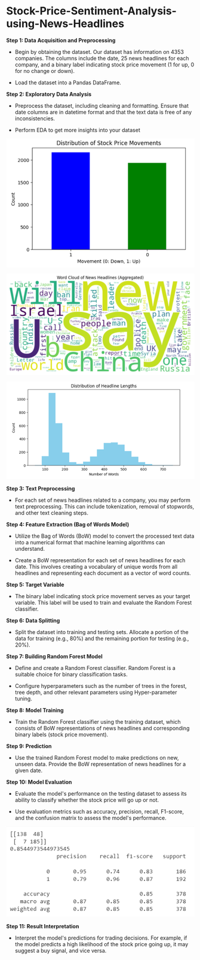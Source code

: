 # Stock-Price-Sentiment-Analysis-using-News-Headlines

**Step 1: Data Acquisition and Preprocessing**

- Begin by obtaining the dataset. Our dataset has information on 4353 companies. The columns include the date, 25 news headlines for each company, and a binary label indicating stock price movement (1 for up, 0 for no change or down).

- Load the dataset into a Pandas DataFrame.

**Step 2: Exploratory Data Analysis**

- Preprocess the dataset, including cleaning and formatting. Ensure that date columns are in datetime format and that the text data is free of any inconsistencies.

- Perform EDA to get more insights into your dataset

![EDA](https://github.com/abhamidi-1234/Stock-Price-Sentiment-Analysis-using-News-Headlines/blob/main/Capture1.PNG)

![EDA](https://github.com/abhamidi-1234/Stock-Price-Sentiment-Analysis-using-News-Headlines/blob/main/Capture2.PNG)

![EDA](https://github.com/abhamidi-1234/Stock-Price-Sentiment-Analysis-using-News-Headlines/blob/main/Capture3.PNG)
  
**Step 3: Text Preprocessing**

- For each set of news headlines related to a company, you may perform text preprocessing. This can include tokenization, removal of stopwords, and other text cleaning steps.
  
**Step 4: Feature Extraction (Bag of Words Model)**

- Utilize the Bag of Words (BoW) model to convert the processed text data into a numerical format that machine learning algorithms can understand.

- Create a BoW representation for each set of news headlines for each date. This involves creating a vocabulary of unique words from all headlines and representing each document as a vector of word counts.

**Step 5: Target Variable**

- The binary label indicating stock price movement serves as your target variable. This label will be used to train and evaluate the Random Forest classifier.

**Step 6: Data Splitting**

- Split the dataset into training and testing sets. Allocate a portion of the data for training (e.g., 80%) and the remaining portion for testing (e.g., 20%).

**Step 7: Building Random Forest Model**

- Define and create a Random Forest classifier. Random Forest is a suitable choice for binary classification tasks.

- Configure hyperparameters such as the number of trees in the forest, tree depth, and other relevant parameters using Hyper-parameter tuning.

**Step 8: Model Training**

- Train the Random Forest classifier using the training dataset, which consists of BoW representations of news headlines and corresponding binary labels (stock price movement).

**Step 9: Prediction**

- Use the trained Random Forest model to make predictions on new, unseen data. Provide the BoW representation of news headlines for a given date.

**Step 10: Model Evaluation**

- Evaluate the model's performance on the testing dataset to assess its ability to classify whether the stock price will go up or not.

- Use evaluation metrics such as accuracy, precision, recall, F1-score, and the confusion matrix to assess the model's performance.

![Results](https://github.com/abhamidi-1234/Stock-Price-Sentiment-Analysis-using-News-Headlines/blob/main/Capture4.PNG)

**Step 11: Result Interpretation**

- Interpret the model's predictions for trading decisions. For example, if the model predicts a high likelihood of the stock price going up, it may suggest a buy signal, and vice versa.
